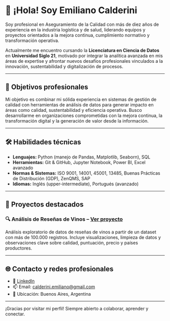 # 👋 ¡Hola! Soy Emiliano Calderini

Soy profesional en Aseguramiento de la Calidad con más de diez años de experiencia en la industria logística y de salud, liderando equipos y proyectos orientados a la mejora continua, cumplimiento normativo y transformación operativa.

Actualmente me encuentro cursando la **Licenciatura en Ciencia de Datos** en **Universidad Siglo 21**, motivado por integrar la analítica avanzada en mis áreas de expertise y afrontar nuevos desafíos profesionales vinculados a la innovación, sustentabilidad y digitalización de procesos.

---

## 🎯 Objetivos profesionales

Mi objetivo es combinar mi sólida experiencia en sistemas de gestión de calidad con herramientas de análisis de datos para generar impacto en áreas como calidad, sustentabilidad y eficiencia operativa. Busco desarrollarme en organizaciones comprometidas con la mejora continua, la transformación digital y la generación de valor desde la información.

---

## 🛠️ Habilidades técnicas

- **Lenguajes:** Python (manejo de Pandas, Matplotlib, Seaborn), SQL
- **Herramientas:** Git & GitHub, Jupyter Notebook, Power BI, Excel avanzado
- **Normas & Sistemas:** ISO 9001, 14001, 45001, 13485, Buenas Prácticas de Distribución (GDP), ZenQMS, SAP
- **Idiomas:** Inglés (upper-intermediate), Portugués (avanzado)

---

## 📂 Proyectos destacados

### 🔍 Análisis de Reseñas de Vinos – [Ver proyecto](https://github.com/EmilianoCalderini112/proyecto-reseñas-vinos)
Análisis exploratorio de datos de reseñas de vinos a partir de un dataset con más de 100.000 registros. Incluye visualizaciones, limpieza de datos y observaciones clave sobre calidad, puntuación, precio y países productores.

---

## 🌐 Contacto y redes profesionales

- 📎 [LinkedIn](https://www.linkedin.com/in/emiliano-calderini/)
- 📫 Email: calderini.emiliano@gmail.com
- 📍 Ubicación: Buenos Aires, Argentina

---

¡Gracias por visitar mi perfil! Siempre abierto a colaborar, aprender y conectar.
